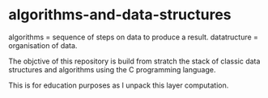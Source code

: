 # algorithms-and-data-structures

algorithms = sequence of steps on data to produce a result.
datatructure = organisation of data.

The objctive of this repository is build from stratch the stack of classic data structures and algorithms using the C programming language.  

This is for education purposes as I unpack this layer computation.

